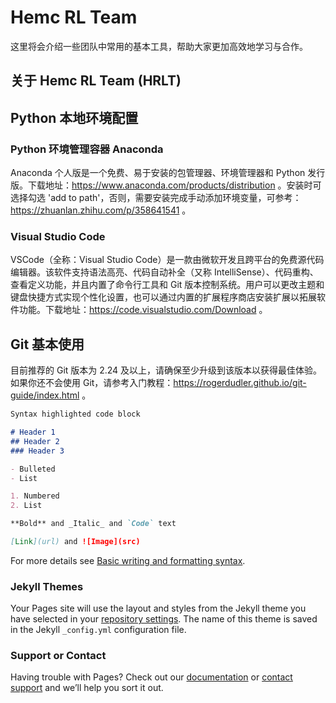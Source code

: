 # Hemc RL Team

这里将会介绍一些团队中常用的基本工具，帮助大家更加高效地学习与合作。

## 关于 Hemc RL Team (HRLT)

## Python 本地环境配置

### Python 环境管理容器 Anaconda

Anaconda 个人版是一个免费、易于安装的包管理器、环境管理器和 Python 发行版。下载地址：https://www.anaconda.com/products/distribution 。安装时可选择勾选 'add to path'，否则，需要安装完成手动添加环境变量，可参考：https://zhuanlan.zhihu.com/p/358641541 。

### Visual Studio Code

VSCode（全称：Visual Studio Code）是一款由微软开发且跨平台的免费源代码编辑器。该软件支持语法高亮、代码自动补全（又称 IntelliSense）、代码重构、查看定义功能，并且内置了命令行工具和 Git 版本控制系统。用户可以更改主题和键盘快捷方式实现个性化设置，也可以通过内置的扩展程序商店安装扩展以拓展软件功能。下载地址：https://code.visualstudio.com/Download 。

## Git 基本使用

目前推荐的 Git 版本为 2.24 及以上，请确保至少升级到该版本以获得最佳体验。
如果你还不会使用 Git，请参考入门教程：https://rogerdudler.github.io/git-guide/index.html 。

```markdown
Syntax highlighted code block

# Header 1
## Header 2
### Header 3

- Bulleted
- List

1. Numbered
2. List

**Bold** and _Italic_ and `Code` text

[Link](url) and ![Image](src)
```

For more details see [Basic writing and formatting syntax](https://docs.github.com/en/github/writing-on-github/getting-started-with-writing-and-formatting-on-github/basic-writing-and-formatting-syntax).

### Jekyll Themes

Your Pages site will use the layout and styles from the Jekyll theme you have selected in your [repository settings](https://github.com/hemc-rlteam/start/settings/pages). The name of this theme is saved in the Jekyll `_config.yml` configuration file.

### Support or Contact

Having trouble with Pages? Check out our [documentation](https://docs.github.com/categories/github-pages-basics/) or [contact support](https://support.github.com/contact) and we’ll help you sort it out.

